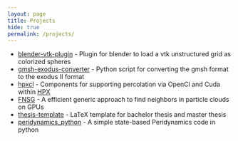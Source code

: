 ```yaml
---
layout: page
title: Projects
hide: true
permalink: /projects/
---
```


* [blender-vtk-plugin](https://github.com/diehlpk/blender-vtk-plugin) - Plugin for blender to load  a vtk unstructured grid as colorized spheres
* [gmsh-exodus-converter](https://github.com/diehlpk/gmsh-exodus-converter) - Python script for converting the gmsh format to  the exodus II format
* [hpxcl](https://github.com/STEllAR-GROUP/hpxcl) - Components for supporting percolation via OpenCl and Cuda within [HPX](https://github.com/STEllAR-GROUP/hpx)
* [FNSG](http://schweitzer.ins.uni-bonn.de/software/fnsg/) - A efficient generic approach to find neighbors in particle clouds on GPUs
* [thesis-template](https://github.com/diehlpk/thesis-template) - LaTeX template for bachelor thesis and master thesis
* [peridynamics_python](https://github.com/lm2-poly/peridynamics_1D) - A simple state-based Peridynamics code in python


